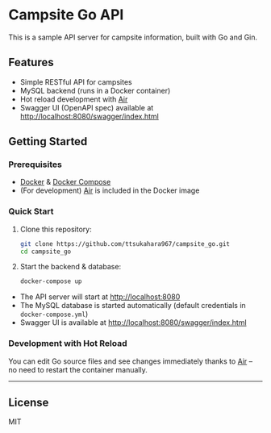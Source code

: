 # Campsite Go API

This is a sample API server for campsite information, built with Go and Gin.

## Features

- Simple RESTful API for campsites
- MySQL backend (runs in a Docker container)
- Hot reload development with [Air](https://github.com/air-verse/air)
- Swagger UI (OpenAPI spec) available at [http://localhost:8080/swagger/index.html](http://localhost:8080/swagger/index.html)

## Getting Started

### Prerequisites

- [Docker](https://www.docker.com/) & [Docker Compose](https://docs.docker.com/compose/)
- (For development) [Air](https://github.com/air-verse/air) is included in the Docker image

### Quick Start

1. Clone this repository:
    ```sh
    git clone https://github.com/ttsukahara967/campsite_go.git
    cd campsite_go
    ```

2. Start the backend & database:
    ```sh
    docker-compose up
    ```

- The API server will start at [http://localhost:8080](http://localhost:8080)
- The MySQL database is started automatically (default credentials in `docker-compose.yml`)
- Swagger UI is available at [http://localhost:8080/swagger/index.html](http://localhost:8080/swagger/index.html)

### Development with Hot Reload

You can edit Go source files and see changes immediately thanks to [Air](https://github.com/air-verse/air) – no need to restart the container manually.

---

## License

MIT
